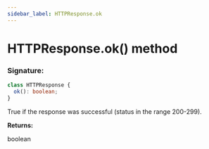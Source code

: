 ```yaml
---
sidebar_label: HTTPResponse.ok
---
```


# HTTPResponse.ok() method

### Signature:

```typescript
class HTTPResponse {
  ok(): boolean;
}
```

True if the response was successful (status in the range 200-299).

**Returns:**

boolean
